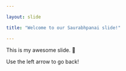 ```yaml
---

layout: slide

title: "Welcome to our Saurabhpanai slide!"

---
```


This is my awesome slide. :tada:

Use the left arrow to go back!
